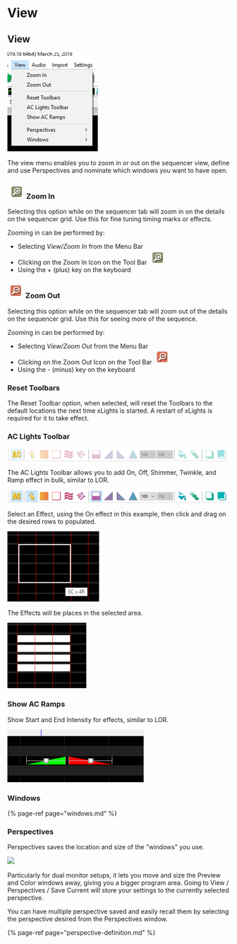 # View

## View 

![](../../../.gitbook/assets/image%20%28560%29.png)

The view menu enables you to zoom in or out on the sequencer view, define and use Perspectives and nominate which windows you want to have open.

### ![](../../../.gitbook/assets/zoom-in-icon.JPG) Zoom In

Selecting this option while on the sequencer tab will zoom in on the details on the sequencer grid.  Use this for fine tuning timing marks or effects.  

Zooming in can be performed by:

* Selecting _View/Zoom In_ from the Menu Bar
* Clicking on the Zoom In Icon on the Tool Bar ![](../../../.gitbook/assets/zoom-in-icon.JPG) 
* Using the + \(plus\) key on the keyboard

### ![](../../../.gitbook/assets/zoom-out-icon.JPG) Zoom Out

Selecting this option while on the sequencer tab will zoom out of the details on the sequencer grid.  Use this for seeing more of the sequence.

Zooming in can be performed by:

* Selecting _View/Zoom Out_ from the Menu Bar
* Clicking on the Zoom Out Icon on the Tool Bar ![](../../../.gitbook/assets/zoom-out-icon.JPG) 
* Using the - \(minus\) key on the keyboard

### Reset Toolbars

The Reset Toolbar option, when selected, will reset the Toolbars to the default locations the next time xLights is started. A restart of xLights is required for it to take effect. 

### AC Lights Toolbar

![AC Lights Toolbar Disabled](../../../.gitbook/assets/image%20%28387%29.png)

The AC Lights Toolbar allows you to add On, Off, Shimmer, Twinkle, and Ramp effect in bulk, similar to LOR.

![AC Lights Toolbar enabled](../../../.gitbook/assets/image%20%281%29.png)

Select an Effect, using the On effect in this example, then click and drag on the desired rows to populated.

![](../../../.gitbook/assets/image%20%28748%29.png)

The Effects will be places in the selected area.

![](../../../.gitbook/assets/image%20%28181%29.png)



### Show AC Ramps

Show Start and End Intensity for effects, similar to LOR.

![](../../../.gitbook/assets/image%20%28410%29.png)

### Windows

{% page-ref page="windows.md" %}

### Perspectives

Perspectives saves the location and size of the "windows" you use.

![](https://lh4.googleusercontent.com/BVUbJ6y1ES43GDjWOm_g7h6cqS_G7FTREClhbt8MsYWdLOpfhyM3thunQ_HIi0CT9tXWXNII0RiCEGUeRXbwgetaUQiDl0WS3kLOVlJ9LGOv4yicHkbFnI7KeV7QiSeTFssvT9TL)

Particularly for dual monitor setups, it lets you move and size the Preview and Color windows away, giving you a bigger program area.  Going to View / Perspectives / Save Current will store your settings to the currently selected perspective.

You can have multiple perspective saved and easily recall them by selecting the perspective desired from the Perspectives window.

{% page-ref page="perspective-definition.md" %}

